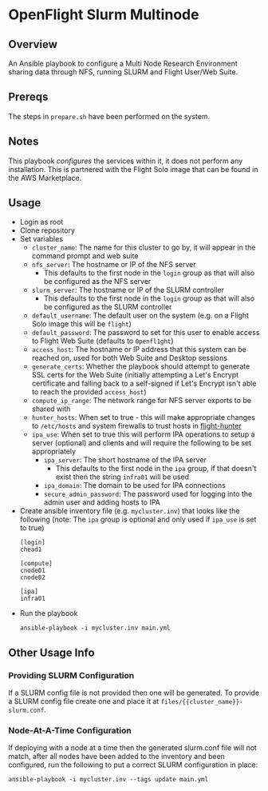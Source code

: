 # OpenFlight Slurm Multinode

## Overview

An Ansible playbook to configure a Multi Node Research Environment sharing data through NFS, running SLURM and Flight User/Web Suite.

## Prereqs

The steps in `prepare.sh` have been performed on the system.

## Notes

This playbook _configures_ the services within it, it does not perform any installation. This is partnered with the Flight Solo image that can be found in the AWS Marketplace.

## Usage

- Login as root
- Clone repository
- Set variables
    - `cluster_name`: The name for this cluster to go by, it will appear in the command prompt and web suite
    - `nfs_server`: The hostname or IP of the NFS server 
        - This defaults to the first node in the `login` group as that will also be configured as the NFS server
    - `slurm_server`: The hostname or IP of the SLURM controller
        - This defaults to the first node in the `login` group as that will also be configured as the SLURM controller
    - `default_username`: The default user on the system (e.g. on a Flight Solo image this will be `flight`) 
    - `default_password`: The password to set for this user to enable access to Flight Web Suite (defaults to `0penfl1ght`)
    - `access_host`: The hostname or IP address that this system can be reached on, used for both Web Suite and Desktop sessions
    - `generate_certs`: Whether the playbook should attempt to generate SSL certs for the Web Suite (initially attempting a Let's Encrypt certificate and falling back to a self-signed if Let's Encrypt isn't able to reach the provided `access_host`) 
    - `compute_ip_range`: The network range for NFS server exports to be shared with
    - `hunter_hosts`: When set to true - this will make appropriate changes to `/etc/hosts` and system firewalls to trust hosts in [flight-hunter](https://github.com/openflighthpc/flight-hunter)
    - `ipa_use`: When set to true this will perform IPA operations to setup a server (optional) and clients and will require the following to be set appropriately
        - `ipa_server`: The short hostname of the IPA server
            - This defaults to the first node in the `ipa` group, if that doesn't exist then the string `infra01` will be used
        - `ipa_domain`: The domain to be used for IPA connections 
        - `secure_admin_password`: The password used for logging into the admin user and adding hosts to IPA
- Create ansible inventory file (e.g. `mycluster.inv`) that looks like the following (note: The `ipa` group is optional and only used if `ipa_use` is set to true) 
  ```shell
  [login]
  chead1

  [compute]
  cnode01
  cnode02

  [ipa]
  infra01
  ```
- Run the playbook 
  ```shell
  ansible-playbook -i mycluster.inv main.yml
  ```

## Other Usage Info

### Providing SLURM Configuration

If a SLURM config file is not provided then one will be generated. To provide a SLURM config file create one and place it at `files/{{cluster_name}}-slurm.conf`.

### Node-At-A-Time Configuration

If deploying with a node at a time then the generated slurm.conf file will not match, after all nodes have been added to the inventory and been configured, run the following to put a correct SLURM configuration in place:

```shell
ansible-playbook -i mycluster.inv --tags update main.yml
```
